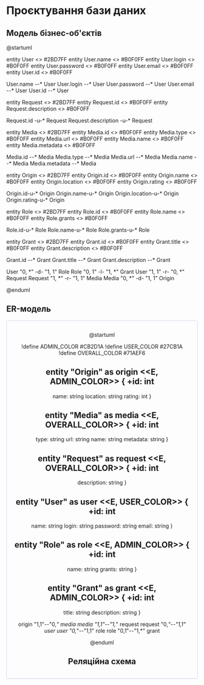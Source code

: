 # Проєктування бази даних
 
## Модель бізнес-об'єктів 

@startuml

entity User <<ENTITY>> #2BD7FF
entity User.name <<TEXT>> #B0F0FF 
entity User.login <<TEXT>> #B0F0FF
entity User.password <<TEXT>> #B0F0FF
entity User.email <<TEXT>> #B0F0FF
entity User.id <<NUMBER>> #B0F0FF

User.name --* User 
User.login --* User 
User.password --* User 
User.email --* User 
User.id --* User

entity Request <<ENTITY>> #2BD7FF
entity Request.id <<NUMBER>> #B0F0FF
entity Request.description <<TEXT>> #B0F0FF

Request.id -u-* Request
Request.description -u-* Request

entity Media <<ENTITY>> #2BD7FF
entity Media.id <<NUMBER>> #B0F0FF
entity Media.type <<TEXT>> #B0F0FF
entity Media.url <<TEXT>> #B0F0FF
entity Media.name <<TEXT>> #B0F0FF
entity Media.metadata <<TEXT>> #B0F0FF

Media.id --* Media
Media.type --* Media
Media.url --* Media
Media.name --* Media
Media.metadata --* Media

entity Origin <<ENTITY>> #2BD7FF
entity Origin.id <<NUMBER>> #B0F0FF
entity Origin.name <<TEXT>> #B0F0FF
entity Origin.location <<TEXT>> #B0F0FF
entity Origin.rating <<NUMBER>> #B0F0FF

Origin.id-u-* Origin
Origin.name-u-* Origin
Origin.location-u-* Origin
Origin.rating-u-* Origin

entity Role <<ENTITY>> #2BD7FF
entity Role.id <<NUMBER>> #B0F0FF
entity Role.name <<TEXT>> #B0F0FF
entity Role.grants <<TEXT>> #B0F0FF

Role.id-u-* Role
Role.name-u-* Role
Role.grants-u-* Role

entity Grant <<ENTITY>> #2BD7FF
entity Grant.id <<NUMBER>> #B0F0FF
entity Grant.title <<TEXT>> #B0F0FF
entity Grant.description <<TEXT>> #B0F0FF
 
Grant.id --* Grant
Grant.title --* Grant
Grant.description --* Grant 

User "0, *" -d- "1, 1" Role 
Role "0, 1" -l- "1, *" Grant 
User "1, 1" -r- "0, *" Request
Request "1, *" -r- "1, 1" Media
Media "0, *" -d- "1, 1" Origin

@enduml

## ER-модель


<center style="
    border-radius:4px;
    border: 1px solid #cfd7e6;
    box-shadow: 0 1px 3px 0 rgba(89,105,129,.05), 0 1px 1px 0 rgba(0,0,0,.025);
    padding: 1em;"
>
  
@startuml

!define ADMIN_COLOR #CB2D1A
!define USER_COLOR #27CB1A
!define OVERALL_COLOR #71AEF6

entity "Origin" as origin <<E, ADMIN_COLOR>> {
  +id: int
  --
  name: string
  location: string
  rating: int
}

entity "Media" as media <<E, OVERALL_COLOR>> {
  +id: int
  --
  type: string
  url: string
  name: string
  metadata: string
}

entity "Request" as request <<E, OVERALL_COLOR>> {
  +id: int
  --
  description: string
}

entity "User" as user <<E, USER_COLOR>> {
  +id: int
  --
  name: string
  login: string
  password: string
  email: string
}

entity "Role" as role <<E, ADMIN_COLOR>> {
  +id: int
  --
  name: string
  grants: string
}

entity "Grant" as grant <<E, ADMIN_COLOR>> {
  +id: int
  --
  title: string
  description: string
}

origin "1,1"--"0,*" media
media "1,1"--"1,*" request
request "0,*"--"1,1" user
user "0,*"--"1,1" role
role "0,1"--"1,*" grant

@enduml



## Реляційна схема

